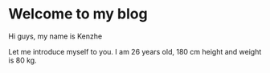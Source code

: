 # Welcome to my blog

Hi guys, my name is Kenzhe

Let me introduce myself to you. I am 26 years old, 180 cm height and weight is 80 kg. 
